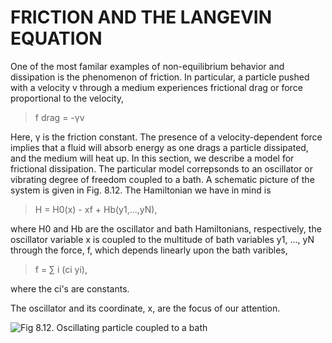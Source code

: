 # FRICTION AND THE LANGEVIN EQUATION
One of the most familar examples of non-equilibrium behavior and dissipation is the phenomenon of friction. In particular, a particle pushed with a velocity v through a medium experiences frictional drag or force proportional to the velocity,
> f drag = -&gamma;v

Here, &gamma; is the friction constant. The presence of a velocity-dependent force implies that a fluid will absorb energy as one drags a particle dissipated, and the medium will heat up. In this section, we describe a model for frictional dissipation.
The particular model correpsonds to an oscillator or vibrating degree of freedom coupled to a bath. A schematic picture of the system is given in Fig. 8.12. The Hamiltonian we have in mind is

> H =  H0(x) - xf + Hb(y1,...,yN),

where H0 and Hb are the oscillator and bath Hamiltonians, respectively, the oscillator variable x is coupled to the multitude of bath variables y1, ..., yN through the force, f, which depends linearly upon the bath varibles,

> f = &sum; i (ci yi),

where the ci's are constants.

The oscillator and its coordinate, x, are the focus of our attention.

![Fig 8.12. Oscillating particle coupled to a bath]("./img/fig_8_12.jpg")


